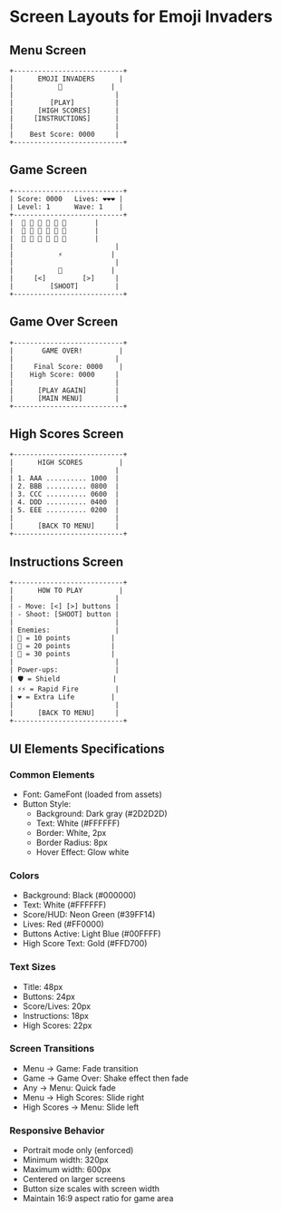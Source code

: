 # Screen Layouts for Emoji Invaders

## Menu Screen
```
+---------------------------+
|      EMOJI INVADERS      |
|           🚀            |
|                         |
|         [PLAY]          |
|      [HIGH SCORES]      |
|     [INSTRUCTIONS]      |
|                         |
|    Best Score: 0000     |
+---------------------------+
```

## Game Screen
```
+---------------------------+
| Score: 0000   Lives: ❤️❤️❤️ |
| Level: 1      Wave: 1    |
+---------------------------+
|  👾 👾 👾 👾 👾 👾       |
|  👹 👹 👹 👹 👹 👹       |
|  👾 👾 👻 👾 👾 👾       |
|                         |
|           ⚡            |
|                         |
|           🚀            |
|     [<]         [>]     |
|         [SHOOT]         |
+---------------------------+
```

## Game Over Screen
```
+---------------------------+
|       GAME OVER!         |
|                         |
|     Final Score: 0000    |
|    High Score: 0000     |
|                         |
|      [PLAY AGAIN]       |
|      [MAIN MENU]        |
+---------------------------+
```

## High Scores Screen
```
+---------------------------+
|      HIGH SCORES         |
|                         |
| 1. AAA .......... 1000  |
| 2. BBB .......... 0800  |
| 3. CCC .......... 0600  |
| 4. DDD .......... 0400  |
| 5. EEE .......... 0200  |
|                         |
|      [BACK TO MENU]     |
+---------------------------+
```

## Instructions Screen
```
+---------------------------+
|      HOW TO PLAY         |
|                         |
| - Move: [<] [>] buttons |
| - Shoot: [SHOOT] button |
|                         |
| Enemies:                |
| 👾 = 10 points          |
| 👹 = 20 points          |
| 👻 = 30 points          |
|                         |
| Power-ups:              |
| 🛡️ = Shield             |
| ⚡⚡ = Rapid Fire         |
| ❤️ = Extra Life         |
|                         |
|      [BACK TO MENU]     |
+---------------------------+
```

## UI Elements Specifications

### Common Elements
- Font: GameFont (loaded from assets)
- Button Style:
  - Background: Dark gray (#2D2D2D)
  - Text: White (#FFFFFF)
  - Border: White, 2px
  - Border Radius: 8px
  - Hover Effect: Glow white

### Colors
- Background: Black (#000000)
- Text: White (#FFFFFF)
- Score/HUD: Neon Green (#39FF14)
- Lives: Red (#FF0000)
- Buttons Active: Light Blue (#00FFFF)
- High Score Text: Gold (#FFD700)

### Text Sizes
- Title: 48px
- Buttons: 24px
- Score/Lives: 20px
- Instructions: 18px
- High Scores: 22px

### Screen Transitions
- Menu → Game: Fade transition
- Game → Game Over: Shake effect then fade
- Any → Menu: Quick fade
- Menu → High Scores: Slide right
- High Scores → Menu: Slide left

### Responsive Behavior
- Portrait mode only (enforced)
- Minimum width: 320px
- Maximum width: 600px
- Centered on larger screens
- Button size scales with screen width
- Maintain 16:9 aspect ratio for game area
